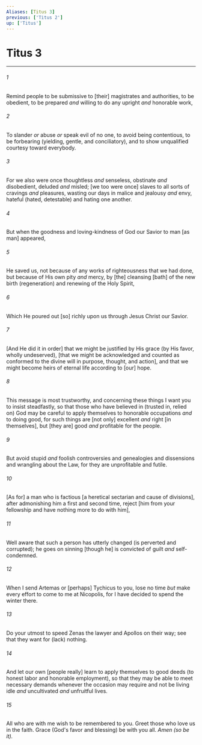 ```yaml
---
Aliases: [Titus 3]
previous: ['Titus 2']
up: ['Titus']
---
```

# Titus 3

***














###### 1 






Remind people to be submissive to [their] magistrates and authorities, to be obedient, to be prepared _and_ willing to do any upright _and_ honorable work, 













###### 2 






To slander _or_ abuse _or_ speak evil of no one, to avoid being contentious, to be forbearing (yielding, gentle, and conciliatory), and to show unqualified courtesy toward everybody. 













###### 3 






For we also were once thoughtless _and_ senseless, obstinate _and_ disobedient, deluded _and_ misled; [we too were once] slaves to all sorts of cravings _and_ pleasures, wasting our days in malice and jealousy _and_ envy, hateful (hated, detestable) and hating one another. 













###### 4 






But when the goodness and loving-kindness of God our Savior to man [as man] appeared, 













###### 5 






He saved us, not because of any works of righteousness that we had done, but because of His own pity _and_ mercy, by [the] cleansing [bath] of the new birth (regeneration) and renewing of the Holy Spirit, 













###### 6 






Which He poured out [so] richly upon us through Jesus Christ our Savior. 













###### 7 






[And He did it in order] that we might be justified by His grace (by His favor, wholly undeserved), [that we might be acknowledged and counted as conformed to the divine will in purpose, thought, and action], and that we might become heirs of eternal life according to [our] hope. 













###### 8 






This message is most trustworthy, and concerning these things I want you to insist steadfastly, so that those who have believed in (trusted in, relied on) God may be careful to apply themselves to honorable occupations _and_ to doing good, for such things are [not only] excellent _and_ right [in themselves], but [they are] good _and_ profitable for the people. 













###### 9 






But avoid stupid _and_ foolish controversies and genealogies and dissensions and wrangling about the Law, for they are unprofitable and futile. 













###### 10 






[As for] a man who is factious [a heretical sectarian and cause of divisions], after admonishing him a first and second time, reject [him from your fellowship and have nothing more to do with him], 













###### 11 






Well aware that such a person has utterly changed (is perverted and corrupted); he goes on sinning [though he] is convicted of guilt _and_ self-condemned. 













###### 12 






When I send Artemas or [perhaps] Tychicus to you, lose no time _but_ make every effort to come to me at Nicopolis, for I have decided to spend the winter there. 













###### 13 






Do your utmost to speed Zenas the lawyer and Apollos on their way; see that they want for (lack) nothing. 













###### 14 






And let our own [people really] learn to apply themselves to good deeds (to honest labor and honorable employment), so that they may be able to meet necessary demands whenever the occasion may require and not be living idle _and_ uncultivated _and_ unfruitful lives. 













###### 15 






All who are with me wish to be remembered to you. Greet those who love us in the faith. Grace (God's favor and blessing) be with you all. _Amen (so be it)._
